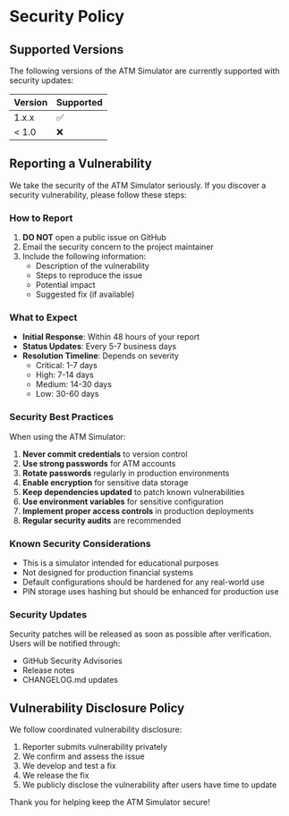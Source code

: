 # Security Policy

## Supported Versions

The following versions of the ATM Simulator are currently supported with security updates:

| Version | Supported          |
| ------- | ------------------ |
| 1.x.x   | :white_check_mark: |
| < 1.0   | :x:                |

## Reporting a Vulnerability

We take the security of the ATM Simulator seriously. If you discover a security vulnerability, please follow these steps:

### How to Report

1. **DO NOT** open a public issue on GitHub
2. Email the security concern to the project maintainer
3. Include the following information:
   - Description of the vulnerability
   - Steps to reproduce the issue
   - Potential impact
   - Suggested fix (if available)

### What to Expect

- **Initial Response**: Within 48 hours of your report
- **Status Updates**: Every 5-7 business days
- **Resolution Timeline**: Depends on severity
  - Critical: 1-7 days
  - High: 7-14 days
  - Medium: 14-30 days
  - Low: 30-60 days

### Security Best Practices

When using the ATM Simulator:

1. **Never commit credentials** to version control
2. **Use strong passwords** for ATM accounts
3. **Rotate passwords** regularly in production environments
4. **Enable encryption** for sensitive data storage
5. **Keep dependencies updated** to patch known vulnerabilities
6. **Use environment variables** for sensitive configuration
7. **Implement proper access controls** in production deployments
8. **Regular security audits** are recommended

### Known Security Considerations

- This is a simulator intended for educational purposes
- Not designed for production financial systems
- Default configurations should be hardened for any real-world use
- PIN storage uses hashing but should be enhanced for production use

### Security Updates

Security patches will be released as soon as possible after verification. Users will be notified through:
- GitHub Security Advisories
- Release notes
- CHANGELOG.md updates

## Vulnerability Disclosure Policy

We follow coordinated vulnerability disclosure:

1. Reporter submits vulnerability privately
2. We confirm and assess the issue
3. We develop and test a fix
4. We release the fix
5. We publicly disclose the vulnerability after users have time to update

Thank you for helping keep the ATM Simulator secure!
